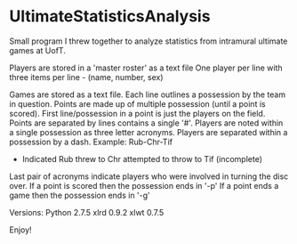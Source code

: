 # UltimateStatisticsAnalysis

Small program I threw together to analyze statistics from intramural ultimate games at UofT.

Players are stored in a 'master roster' as a text file One player per line with three items per line - (name, number, sex)

Games are stored as a text file.
Each line outlines a possession by the team in question. 
Points are made up of multiple possession (until a point is scored). 
First line/possession in a point is just the players on the field.
Points are separated by lines contains a single '#'.
Players are noted within a single possession as three letter acronyms.
Players are separated within a possession by a dash.
  Example: Rub-Chr-Tif 
  - Indicated Rub threw to Chr attempted to throw to Tif (incomplete)

Last pair of acronyms indicate players who were involved in turning the disc over.
If a point is scored then the possession ends in '-p' If a point ends a game then the possession ends in '-g'

Versions:
Python 2.7.5
xlrd 0.9.2
xlwt 0.7.5

Enjoy!

